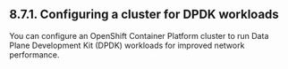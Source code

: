 ## 8.7.1. Configuring a cluster for DPDK workloads

You can configure an OpenShift Container Platform cluster to run Data Plane Development Kit (DPDK) workloads for improved network performance.

